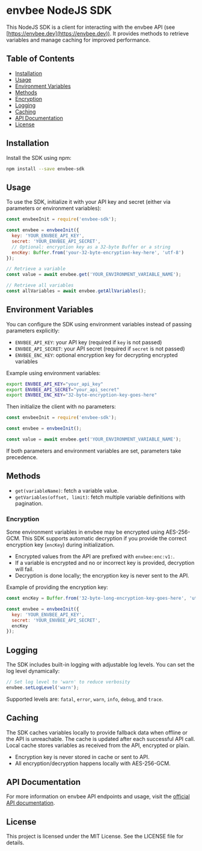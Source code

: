 # envbee NodeJS SDK

This NodeJS SDK is a client for interacting with the envbee API (see [https://envbee.dev](https://envbee.dev)).
It provides methods to retrieve variables and manage caching for improved performance.

## Table of Contents

- [Installation](#installation)
- [Usage](#usage)
- [Environment Variables](#environment-variables)
- [Methods](#methods)
- [Encryption](#encryption)
- [Logging](#logging)
- [Caching](#caching)
- [API Documentation](#api-documentation)
- [License](#license)

## Installation

Install the SDK using npm:

```bash
npm install --save envbee-sdk
```

## Usage

To use the SDK, initialize it with your API key and secret (either via parameters or environment variables):

```javascript
const envbeeInit = require('envbee-sdk');

const envbee = envbeeInit({
  key: 'YOUR_ENVBEE_API_KEY',
  secret: 'YOUR_ENVBEE_API_SECRET',
  // Optional: encryption key as a 32-byte Buffer or a string
  encKey: Buffer.from('your-32-byte-encryption-key-here', 'utf-8')
});

// Retrieve a variable
const value = await envbee.get('YOUR_ENVIRONMENT_VARIABLE_NAME');

// Retrieve all variables
const allVariables = await envbee.getAllVariables();
```

## Environment Variables

You can configure the SDK using environment variables instead of passing parameters explicitly:

- `ENVBEE_API_KEY`: your API key (required if `key` is not passed)
- `ENVBEE_API_SECRET`: your API secret (required if `secret` is not passed)
- `ENVBEE_ENC_KEY`: optional encryption key for decrypting encrypted variables

Example using environment variables:

```bash
export ENVBEE_API_KEY="your_api_key"
export ENVBEE_API_SECRET="your_api_secret"
export ENVBEE_ENC_KEY="32-byte-encryption-key-goes-here"
```

Then initialize the client with no parameters:

```javascript
const envbeeInit = require('envbee-sdk');

const envbee = envbeeInit();

const value = await envbee.get('YOUR_ENVIRONMENT_VARIABLE_NAME');
```

If both parameters and environment variables are set, parameters take precedence.

## Methods

- `get(variableName)`: fetch a variable value.
- `getVariables(offset, limit)`: fetch multiple variable definitions with pagination.

### Encryption

Some environment variables in envbee may be encrypted using AES-256-GCM. This SDK supports automatic decryption if you provide the correct encryption key (`encKey`) during initialization.

- Encrypted values from the API are prefixed with `envbee:enc:v1:`.
- If a variable is encrypted and no or incorrect key is provided, decryption will fail.
- Decryption is done locally; the encryption key is never sent to the API.

Example of providing the encryption key:

```javascript
const encKey = Buffer.from('32-byte-long-encryption-key-goes-here', 'utf-8');

const envbee = envbeeInit({
  key: 'YOUR_ENVBEE_API_KEY',
  secret: 'YOUR_ENVBEE_API_SECRET',
  encKey
});
```

## Logging

The SDK includes built-in logging with adjustable log levels. You can set the log level dynamically:

```javascript
// Set log level to 'warn' to reduce verbosity
envbee.setLogLevel('warn');
```

Supported levels are: `fatal`, `error`, `warn`, `info`, `debug`, and `trace`.

## Caching

The SDK caches variables locally to provide fallback data when offline or the API is unreachable. The cache is updated after each successful API call. Local cache stores variables as received from the API, encrypted or plain.

- Encryption key is never stored in cache or sent to API.
- All encryption/decryption happens locally with AES-256-GCM.

## API Documentation

For more information on envbee API endpoints and usage, visit the [official API documentation](https://docs.envbee.dev).

## License

This project is licensed under the MIT License. See the LICENSE file for details.
